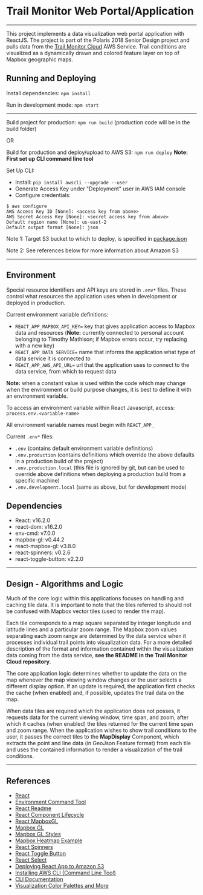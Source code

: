 # Trail Monitor Web Portal/Application

---

This project implements a data visualization web portal application with ReactJS.
The project is part of the Polaris 2018 Senior Design project and pulls data from the [Trail Monitor Cloud](https://github.com/timothymathison/TrailMonitor-AWS-Lambda) AWS Service.
Trail conditions are visualized as a dynamically drawn and colored feature layer on top of Mapbox geographic maps. 

## Running and Deploying

Install dependencies: `npm install`

Run in development mode: `npm start`

---

Build project for production: `npm run build`  (production code will be in the build folder)

OR

Build for production and deploy/upload to AWS S3: `npm run deploy` __Note: First set up CLI command line tool__

Set Up CLI:

- Install: `pip install awscli --upgrade --user`
- Generate Access Key under "Deployment" user in AWS IAM console
- Configure credentials:
```
$ aws configure
AWS Access Key ID [None]: <access key from above>
AWS Secret Access Key [None]: <secret access key from above>
Default region name [None]: us-east-2
Default output format [None]: json
```
Note 1: Target S3 bucket to which to deploy, is specified in [package.json](./package.json)

Note 2: See references below for more information about Amazon S3

---

## Environment

Special resource identifiers and API keys are stored in `.env*` files.
These control what resources the application uses when in development or deployed in production.

Current environment variable definitions:
- `REACT_APP_MAPBOX_API_KEY=` key that gives application access to Mapbox data and resources
(__Note:__ currently connected to personal account belonging to Timothy Mathison; if Mapbox errors occur, try replacing with a new key)
- `REACT_APP_DATA_SERVICE=` name that informs the application what type of data service it is connected to
- `REACT_APP_AWS_API_URL=` url that the application uses to connect to the data service, from which to request data

__Note:__ when a constant value is used within the code which may change when the environment or build purpose changes,
it is best to define it with an environment variable.

To access an environment variable within React Javascript, access: `process.env.<variable-name>`

All environment variable names must begin with `REACT_APP_`

Current `.env*` files:
- `.env` (contains default environment variable definitions)
- `.env.production` (contains definitions which override the above defaults in a production build of the project)
- `.env.production.local` (this file is ignored by git, but can be used to override above definitions when deploying a production build from a specific machine)
- `.env.development.local` (same as above, but for development mode)

## Dependencies

- React: v16.2.0
- react-dom: v16.2.0
- env-cmd: v7.0.0
- mapbox-gl: v0.44.2
- react-mapbox-gl: v3.8.0
- react-spinners: v0.2.6
- react-toggle-button: v2.2.0

---

## Design - Algorithms and Logic

Much of the core logic within this applications focuses on handling and caching tile data.
It is important to note that the tiles referred to should not be confused with Mapbox vector tiles (used to render the map).

Each tile corresponds to a map square separated by integer longitude and latitude lines and a particular zoom range.
The Mapbox zoom values separating each zoom range are determined by the data service when it processes individual trail points into visualization data.
For a more detailed description of the format and information contained within the visualization data coming from the data service,
__see the README in the Trail Monitor Cloud repository__.

The core application logic determines whether to update the data on the map whenever the map viewing window changes or the user selects a different display option.
If an update is required, the application first checks the cache (when enabled) and, if possible, updates the trail data on the map.

When data tiles are required which the application does not posses, it requests data for the current viewing window, time span, and zoom,
after which it caches (when enabled) the tiles returned for the current time span and zoom range.
When the application wishes to show trail conditions to the user, it passes the correct tiles to the __MapDisplay__ Component,
which extracts the point and line data (in GeoJson Feature format) from each tile
and uses the contained information to render a visualization of the trail conditions.

---

## References

- [React](https://reactjs.org/)
- [Environment Command Tool](https://github.com/toddbluhm/env-cmd)
- [React Readme](./REACT_README.md)
- [React Component Lifecycle](http://busypeoples.github.io/post/react-component-lifecycle/)
- [React MapboxGL](https://github.com/alex3165/react-mapbox-gl/blob/HEAD/docs/API.md)
- [Mapbox GL](https://www.mapbox.com/mapbox-gl-js/api/)
- [Mapbox GL Styles](https://www.mapbox.com/mapbox-gl-js/style-spec/)
- [Mapbox Heatmap Example](https://www.mapbox.com/mapbox-gl-js/example/heatmap-layer/)
- [React Spinners](http://reactscript.com/loading-spinner-kit-react/)
- [React Toggle Button](https://gdowens.github.io/react-toggle-button/)
- [React Select](https://github.com/JedWatson/react-select)
- [Deploying React App to Amazon S3](https://medium.com/@omgwtfmarc/deploying-create-react-app-to-s3-or-cloudfront-48dae4ce0af)
- [Installing AWS CLI (Command Line Tool)](https://docs.aws.amazon.com/cli/latest/userguide/installing.html)
- [CLI Documentation](https://aws.amazon.com/cli/)
- [Visualization Color Palettes and More](https://blog.graphiq.com/finding-the-right-color-palettes-for-data-visualizations-fcd4e707a283)
